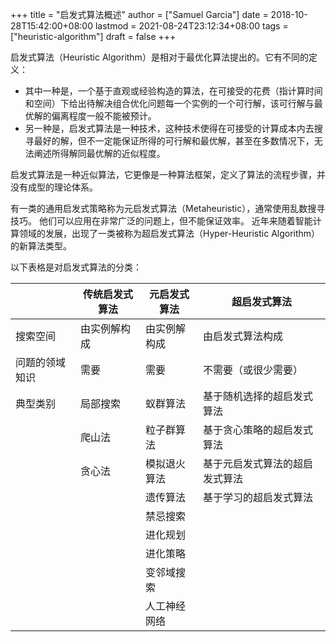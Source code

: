 +++
title = "启发式算法概述"
author = ["Samuel Garcia"]
date = 2018-10-28T15:42:00+08:00
lastmod = 2021-08-24T23:12:34+08:00
tags = ["heuristic-algorithm"]
draft = false
+++

启发式算法（Heuristic Algorithm）是相对于最优化算法提出的。它有不同的定义：

-   其中一种是，一个基于直观或经验构造的算法，在可接受的花费（指计算时间和空间）下给出待解决组合优化问题每一个实例的一个可行解，该可行解与最优解的偏离程度一般不能被预计。
-   另一种是，启发式算法是一种技术，这种技术使得在可接受的计算成本内去搜寻最好的解，但不一定能保证所得的可行解和最优解，甚至在多数情况下，无法阐述所得解同最优解的近似程度。

<!--more-->

启发式算法是一种近似算法，它更像是一种算法框架，定义了算法的流程步骤，并没有成型的理论体系。

有一类的通用启发式策略称为元启发式算法（Metaheuristic），通常使用乱数搜寻技巧。
他们可以应用在非常广泛的问题上，但不能保证效率。
近年来随着智能计算领域的发展，出现了一类被称为超启发式算法（Hyper-Heuristic Algorithm）的新算法类型。

以下表格是对启发式算法的分类：

|         | 传统启发式算法 | 元启发式算法 | 超启发式算法    |
|---------|---------|--------|-----------|
| 搜索空间 | 由实例解构成 | 由实例解构成 | 由启发式算法构成 |
| 问题的领域知识 | 需要    | 需要   | 不需要（或很少需要） |
| 典型类别 | 局部搜索 | 蚁群算法 | 基于随机选择的超启发式算法 |
|         | 爬山法  | 粒子群算法 | 基于贪心策略的超启发式算法 |
|         | 贪心法  | 模拟退火算法 | 基于元启发式算法的超启发式算法 |
|         |         | 遗传算法 | 基于学习的超启发式算法 |
|         |         | 禁忌搜索 |                 |
|         |         | 进化规划 |                 |
|         |         | 进化策略 |                 |
|         |         | 变邻域搜索 |                 |
|         |         | 人工神经网络 |                 |
